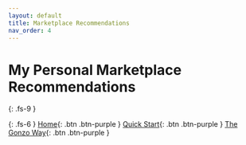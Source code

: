 ```yaml
---
layout: default
title: Marketplace Recommendations
nav_order: 4
---
```

# My Personal Marketplace Recommendations
{: .fs-9 }

{: .fs-6 }
[Home](https://madteapartygames.github.io/the-gonzo-docs/){: .btn .btn-purple }
[Quick Start](https://madteapartygames.github.io/the-gonzo-docs/docs/quickstart.html){: .btn .btn-purple }
[The Gonzo Way](https://madteapartygames.github.io/the-gonzo-docs/docs/deepdive.html){: .btn .btn-purple }